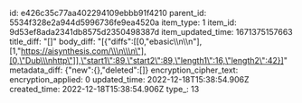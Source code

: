 id: e426c35c77aa402294109ebbb91f4210
parent_id: 5534f328e2a944d5996736fe9ea4520a
item_type: 1
item_id: 9d53ef8ada2341db8575d2350498387d
item_updated_time: 1671375157663
title_diff: "[]"
body_diff: "[{\"diffs\":[[0,\"ebasic\\\n\\\n\"],[1,\"https://aisynthesis.com/\\\n\\\n\"],[0,\"Dub\\\nhttp\"]],\"start1\":89,\"start2\":89,\"length1\":16,\"length2\":42}]"
metadata_diff: {"new":{},"deleted":[]}
encryption_cipher_text: 
encryption_applied: 0
updated_time: 2022-12-18T15:38:54.906Z
created_time: 2022-12-18T15:38:54.906Z
type_: 13